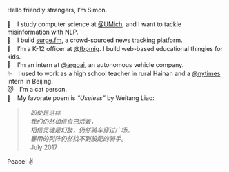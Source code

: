 Hello friendly strangers, I’m Simon.

🔬　I study computer science at [@UMich](https://github.com/umich), and I want to tackle misinformation with NLP.  
🌊　I build [surge.fm](https://github.com/surgefm), a crowd-sourced news tracking platform.  
📖　I’m a K-12 officer at [@tbpmig](https://github.com/tbpmig). I build web-based educational thingies for kids.  
🚗　I’m an intern at [@argoai](https://github.com/argoai), an autonomous vehicle company.  
✨　I used to work as a high school teacher in rural Hainan and a [@nytimes](https://github.com/nytimes) intern in Beijing.  
🐱　I’m a cat person.  
🍵　My favorate poem is _“Useless”_ by Weitang Liao:
> 　_即使是这样_  
> 　_我们仍然相信自己活着，_  
> 　_相信灵魂是幻肢，仍然骑车穿过广场。_  
> 　_暴雨的列阵仍然找不到般配的骑手。_  
> 　July 2017

Peace! ✌️
